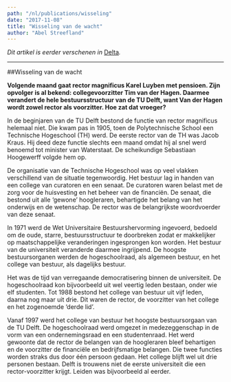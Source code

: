 ```yaml
---
path: "/nl/publications/wisseling"
date: "2017-11-08"
title: "Wisseling van de wacht"
author: "Abel Streefland"
---
```


*Dit artikel is eerder verschenen in* [Delta](https://www.delta.tudelft.nl/article/wisseling-van-de-wacht-0)*.*

---

##Wisseling van de wacht

**Volgende maand gaat rector magnificus Karel Luyben met pensioen. Zijn opvolger is al bekend: collegevoorzitter Tim van der Hagen. Daarmee verandert de hele bestuursstructuur van de TU Delft, want Van der Hagen wordt zowel rector als voorzitter. Hoe zat dat vroeger?**

In de beginjaren van de TU Delft bestond de functie van rector magnificus helemaal niet. Die kwam pas in 1905, toen de Polytechnische School een Technische Hogeschool (TH) werd. De eerste rector van de TH was Jacob Kraus. Hij deed deze functie slechts een maand omdat hij al snel werd benoemd tot minister van Waterstaat. De scheikundige Sebastiaan Hoogewerff volgde hem op.

De organisatie van de Technische Hogeschool was op veel vlakken verschillend van de situatie tegenwoordig. Het bestuur lag in handen van een college van curatoren en een senaat. De curatoren waren belast met de zorg voor de huisvesting en het beheer van de financiën. De senaat, die bestond uit alle ‘gewone’ hoogleraren, behartigde het belang van het onderwijs en de wetenschap. De rector was de belangrijkste woordvoerder van deze senaat.

In 1971 werd de Wet Universitaire Bestuurshervorming ingevoerd, bedoeld om de oude, starre, bestuursstructuur te doorbreken zodat er makkelijker op maatschappelijke veranderingen ingesprongen kon worden. Het bestuur van de universiteit veranderde daarmee ingrijpend. De hoogste bestuursorganen werden de hogeschoolraad, als algemeen bestuur, en het college van bestuur, als dagelijks bestuur.

Het was de tijd van verregaande democratisering binnen de universiteit. De hogeschoolraad kon bijvoorbeeld uit wel veertig leden bestaan, onder wie elf studenten. Tot 1988 bestond het college van bestuur uit vijf leden, daarna nog maar uit drie. Dit waren de rector, de voorzitter van het college en het zogenoemde ‘derde lid’.

Vanaf 1997 werd het college van bestuur het hoogste bestuursorgaan van de TU Delft. De hogeschoolraad werd omgezet in medezeggenschap in de vorm van een ondernemingsraad en een studentenraad. Het werd gewoonte dat de rector de belangen van de hoogleraren bleef behartigen en de voorzitter de financiële en bedrijfsmatige belangen. Die twee functies worden straks dus door één persoon gedaan.  Het college blijft wel uit drie personen bestaan. Delft is trouwens niet de eerste universiteit die een rector-voorzitter krijgt. Leiden was bijvoorbeeld al eerder.
